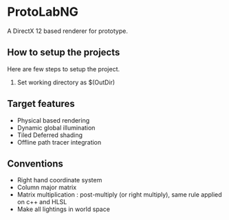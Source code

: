 # ProtoLabNG

A DirectX 12 based renderer for prototype.

## How to setup the projects

Here are few steps to setup the project.

1. Set working directory as $(OutDir)

## Target features

* Physical based rendering
* Dynamic global illumination
* Tiled Deferred shading
* Offline path tracer integration

## Conventions

* Right hand coordinate system
* Column major matrix
* Matrix multiplication : post-multiply  (or right multiply), same rule applied on c++ and HLSL 
* Make all lightings in world space
